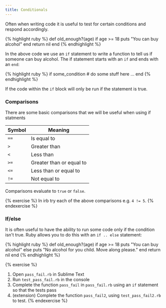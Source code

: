 ```yaml
---
title: Conditionals
---
```


Often when writing code it is useful to test for certain conditions and respond accordingly.

{% highlight ruby %}
def old_enough?(age)
  if age >= 18
    puts "You can buy alcohol"
  end
  return nil
end
{% endhighlight %}

In the above code we use an `if` statement to write a function to tell us if someone can buy alcohol. The if statement starts with an `if` and ends with an `end`:

{% highlight ruby %}
if some_condition
	# do some stuff here ...
end
{% endhighlight %}

If the code within the `if` block will only be run if the statement is true.

### Comparisons

There are some basic comparisons that we will be useful when using if statments

Symbol | Meaning
---- | ----
`==` | Is equal to
`>`  | Greater than 
`<`  | Less than
`>=` | Greater than or equal to
`<=` | Less than or equal to
`!=` | Not equal to

Comparisons evaluate to `true` or `false`.

{% exercise %}
In irb try each of the above comparisons e.g. `4 != 5`.
{% endexercise %}

### If/else

It is often useful to have the ability to run some code only if the condition isn't true. Ruby allows you to do this with an `if .. else` statement:

{% highlight ruby %}
def old_enough?(age)
  if age >= 18
	puts "You can buy alcohol"
  else
	puts "No alcohol for you child. Move along please."
  end
  return nil
end
{% endhighlight %}

{% exercise %}
1. Open `pass_fail.rb` in Sublime Text
2. Run `test_pass_fail.rb` in the console
3. Complete the function `pass_fail` in `pass_fail.rb` using an `if` statement so that the tests pass
4. (extension) Complete the function `pass_fail2`, using `test_pass_fail2.rb` to test.
{% endexercise %}



